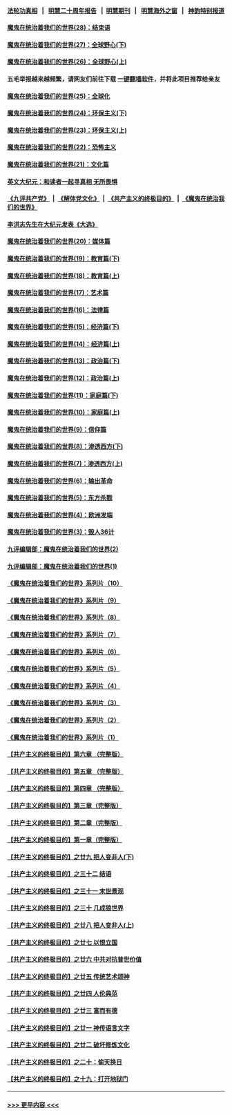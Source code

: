 #### [法轮功真相](https://github.com/gfw-breaker/truth/blob/master/README.md?t=0) &nbsp;&nbsp;|&nbsp;&nbsp; [明慧二十周年报告](https://github.com/gfw-breaker/mh-reports/blob/master/README.md?t=0) &nbsp;&nbsp;|&nbsp;&nbsp;[明慧期刊](https://github.com/gfw-breaker/mh-qikan) &nbsp;&nbsp;|&nbsp;&nbsp; [明慧海外之窗](https://github.com/gfw-breaker/mh-news/blob/master/README.md?t=0) &nbsp;&nbsp;|&nbsp;&nbsp; [神韵特别报道](https://github.com/gfw-breaker/mh-news/blob/master/shenyun.md?t=0)
#### [魔鬼在统治着我们的世界(28)：结束语](../pages/nsc422/n10936246.md?t=07081052) 
#### [魔鬼在统治着我们的世界(27)：全球野心(下)](../pages/nsc422/n10928319.md?t=07081052) 
#### [魔鬼在统治着我们的世界(26)：全球野心(上)](../pages/nsc422/n10900318.md?t=07081052) 
#### 五毛举报越来越频繁，请网友们前往下载 [一键翻墙软件](https://github.com/gfw-breaker/ssr-accounts)，并将此项目推荐给亲友
#### [魔鬼在统治着我们的世界(25)：全球化](../pages/nsc422/n10788205.md?t=07081052) 
#### [魔鬼在统治着我们的世界(24)：环保主义(下)](../pages/nsc422/n10695307.md?t=07081052) 
#### [魔鬼在统治着我们的世界(23)：环保主义(上)](../pages/nsc422/n10688613.md?t=07081052) 
#### [魔鬼在统治着我们的世界(22)：恐怖主义](../pages/nsc422/n10614727.md?t=07081052) 
#### [魔鬼在统治着我们的世界(21)：文化篇](../pages/nsc422/n10597706.md?t=07081052) 
#### [英文大纪元：和读者一起寻真相 无所畏惧](../pages/nsc422/n12542027.md?t=07081052) 
#### [《九评共产党》](https://github.com/begood0513/9ping.md/blob/master/README.md) &nbsp;|&nbsp; [《解体党文化》](../../../../jtdwh.md/blob/master/README.md)  &nbsp;|&nbsp; [《共产主义的终极目的》](../../../../gczydzjmd.md/blob/master/README.md) &nbsp;|&nbsp; [《魔鬼在统治我们的世界》](../../../../mgztzwmdsj.md/blob/master/README.md) 
#### [李洪志先生在大纪元发表《大选》](../pages/nsc422/n12534746.md?t=07081052) 
#### [魔鬼在统治着我们的世界(20)：媒体篇](../pages/nsc422/n10586579.md?t=07081052) 
#### [魔鬼在统治着我们的世界(19)：教育篇(下)](../pages/nsc422/n10564808.md?t=07081052) 
#### [魔鬼在统治着我们的世界(18)：教育篇(上)](../pages/nsc422/n10526970.md?t=07081052) 
#### [魔鬼在统治着我们的世界(17)：艺术篇](../pages/nsc422/n10499093.md?t=07081052) 
#### [魔鬼在统治着我们的世界(16)：法律篇](../pages/nsc422/n10485969.md?t=07081052) 
#### [魔鬼在统治着我们的世界(15)：经济篇(下)](../pages/nsc422/n10469975.md?t=07081052) 
#### [魔鬼在统治着我们的世界(14)：经济篇(上)](../pages/nsc422/n10457370.md?t=07081052) 
#### [魔鬼在统治着我们的世界(13)：政治篇(下)](../pages/nsc422/n10448270.md?t=07081052) 
#### [魔鬼在统治着我们的世界(12)：政治篇(上)](../pages/nsc422/n10444576.md?t=07081052) 
#### [魔鬼在统治着我们的世界(11)：家庭篇(下)](../pages/nsc422/n10440961.md?t=07081052) 
#### [魔鬼在统治着我们的世界(10)：家庭篇(上)](../pages/nsc422/n10435448.md?t=07081052) 
#### [魔鬼在统治着我们的世界(9)：信仰篇](../pages/nsc422/n10432159.md?t=07081052) 
#### [魔鬼在统治着我们的世界(8)：渗透西方(下)](../pages/nsc422/n10429603.md?t=07081052) 
#### [魔鬼在统治着我们的世界(7)：渗透西方(上)](../pages/nsc422/n10426013.md?t=07081052) 
#### [魔鬼在统治着我们的世界(6)：输出革命](../pages/nsc422/n10421536.md?t=07081052) 
#### [魔鬼在统治着我们的世界(5)：东方杀戮](../pages/nsc422/n10417707.md?t=07081052) 
#### [魔鬼在统治着我们的世界(4)：欧洲发端](../pages/nsc422/n10414890.md?t=07081052) 
#### [魔鬼在统治着我们的世界(3)：毁人36计](../pages/nsc422/n10411583.md?t=07081052) 
#### [九评编辑部：魔鬼在统治着我们的世界(2)](../pages/nsc422/n10410036.md?t=07081052) 
#### [九评编辑部：魔鬼在统治着我们的世界(1)](../pages/nsc422/n10406825.md?t=07081052) 
#### [《魔鬼在统治着我们的世界》系列片（10）](../pages/nsc422/n12292670.md?t=07081052) 
#### [《魔鬼在统治着我们的世界》系列片（9）](../pages/nsc422/n12290859.md?t=07081052) 
#### [《魔鬼在统治着我们的世界》系列片（8）](../pages/nsc422/n12287445.md?t=07081052) 
#### [《魔鬼在统治着我们的世界》系列片（7）](../pages/nsc422/n12283425.md?t=07081052) 
#### [《魔鬼在统治着我们的世界》系列片（6）](../pages/nsc422/n12282314.md?t=07081052) 
#### [《魔鬼在统治着我们的世界》系列片（5）](../pages/nsc422/n12281419.md?t=07081052) 
#### [《魔鬼在统治着我们的世界》系列片（4）](../pages/nsc422/n12274024.md?t=07081052) 
#### [《魔鬼在统治着我们的世界》系列片（3）](../pages/nsc422/n12271322.md?t=07081052) 
#### [《魔鬼在统治着我们的世界》系列片（2）](../pages/nsc422/n12269049.md?t=07081052) 
#### [《魔鬼在统治着我们的世界》系列片（1）](../pages/nsc422/n12267575.md?t=07081052) 
#### [【共产主义的终极目的】第六章 （完整版）](../pages/nsc422/n11428913.md?t=07081052) 
#### [【共产主义的终极目的】第五章 （完整版）](../pages/nsc422/n11428912.md?t=07081052) 
#### [【共产主义的终极目的】第四章 （完整版）](../pages/nsc422/n11428907.md?t=07081052) 
#### [【共产主义的终极目的】第三章（完整版）](../pages/nsc422/n11428848.md?t=07081052) 
#### [【共产主义的终极目的】第二章（完整版）](../pages/nsc422/n11428831.md?t=07081052) 
#### [【共产主义的终极目的】第一章（完整版）](../pages/nsc422/n11417651.md?t=07081052) 
#### [【共产主义的终极目的】之廿九 把人变非人(下)](../pages/nsc422/n11344140.md?t=07081052) 
#### [【共产主义的终极目的】之三十二 结语](../pages/nsc422/n11360535.md?t=07081052) 
#### [【共产主义的终极目的】之三十一 末世景观](../pages/nsc422/n11351129.md?t=07081052) 
#### [【共产主义的终极目的】之三十 几成狼世界](../pages/nsc422/n11348280.md?t=07081052) 
#### [【共产主义的终极目的】之廿八 把人变非人(上)](../pages/nsc422/n11340492.md?t=07081052) 
#### [【共产主义的终极目的】之廿七 以恨立国](../pages/nsc422/n11336944.md?t=07081052) 
#### [【共产主义的终极目的】之廿六 中共对抗普世价值](../pages/nsc422/n11324785.md?t=07081052) 
#### [【共产主义的终极目的】之廿五 传统艺术颂神](../pages/nsc422/n11296396.md?t=07081052) 
#### [【共产主义的终极目的】之廿四 人伦典范](../pages/nsc422/n11296397.md?t=07081052) 
#### [【共产主义的终极目的】之廿三 富而有德](../pages/nsc422/n11283598.md?t=07081052) 
#### [【共产主义的终极目的】之廿一 神传语言文字](../pages/nsc422/n11263265.md?t=07081052) 
#### [【共产主义的终极目的】之廿二 破坏修炼文化](../pages/nsc422/n11245728.md?t=07081052) 
#### [【共产主义的终极目的】之二十：偷天换日](../pages/nsc422/n11238846.md?t=07081052) 
#### [【共产主义的终极目的】之十九：打开地狱门](../pages/nsc422/n11206376.md?t=07081052) 

----
#### [ >>> 更早内容 <<< ](../indexes/nsc422-earlier.md)
